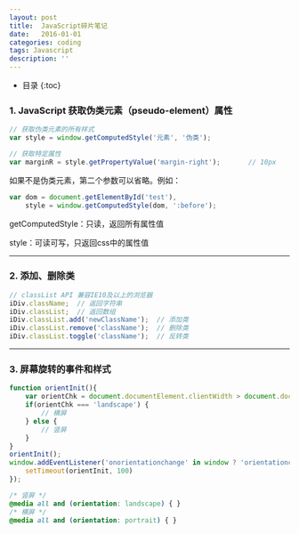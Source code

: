 ```yaml
---
layout: post
title:  JavaScript碎片笔记
date:   2016-01-01
categories: coding
tags: Javascript
description: ''
---
```


- 目录
{:toc}

### 1. JavaScript 获取伪类元素（pseudo-element）属性

```javascript
// 获取伪类元素的所有样式
var style = window.getComputedStyle('元素', '伪类');

// 获取特定属性
var marginR = style.getPropertyValue('margin-right');       // 10px
```
如果不是伪类元素，第二个参数可以省略。例如：

```javascript
var dom = document.getElementById('test'),
    style = window.getComputedStyle(dom, ':before');
```

getComputedStyle：只读，返回所有属性值

style：可读可写，只返回css中的属性值

---

### 2. 添加、删除类

```javascript
// classList API 兼容IE10及以上的浏览器
iDiv.className;  // 返回字符串
iDiv.classList;  // 返回数组   
iDiv.classList.add('newClassName');  // 添加类
iDiv.classList.remove('className');  // 删除类
iDiv.classList.toggle('className');  // 反转类
```

---

### 3. 屏幕旋转的事件和样式

``` javascript
function orientInit(){
    var orientChk = document.documentElement.clientWidth > document.documentElement.clientHeight ? 'landscape' : 'portrait';
    if(orientChk === 'landscape') {
        // 横屏
    } else {
        // 竖屏
    }
}
orientInit();
window.addEventListener('onorientationchange' in window ? 'orientationchange' : 'resize', function(){
    setTimeout(orientInit, 100)
});
```

``` css
/* 竖屏 */
@media all and (orientation: landscape) { }
/* 横屏 */
@media all and (orientation: portrait) { }
```